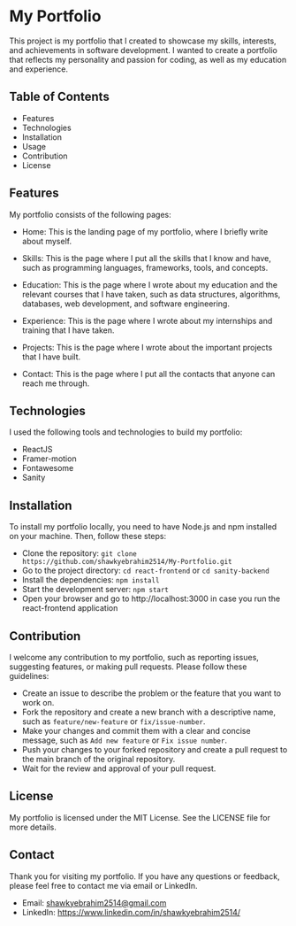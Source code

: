 # My Portfolio

This project is my portfolio that I created to showcase my skills, interests, and achievements in software development. I wanted to create a portfolio that reflects my personality and passion for coding, as well as my education and experience.

## Table of Contents

- Features
- Technologies
- Installation
- Usage
- Contribution
- License

## Features

My portfolio consists of the following pages:

- Home: This is the landing page of my portfolio, where I briefly write about myself.

- Skills: This is the page where I put all the skills that I know and have, such as programming languages, frameworks, tools, and concepts.

- Education: This is the page where I wrote about my education and the relevant courses that I have taken, such as data structures, algorithms, databases, web development, and software engineering.

- Experience: This is the page where I wrote about my internships and training that I have taken.

- Projects: This is the page where I wrote about the important projects that I have built.

- Contact: This is the page where I put all the contacts that anyone can reach me through.

## Technologies

I used the following tools and technologies to build my portfolio:
- ReactJS
- Framer-motion
- Fontawesome
- Sanity

## Installation

To install my portfolio locally, you need to have Node.js and npm installed on your machine. Then, follow these steps:

- Clone the repository: `git clone https://github.com/shawkyebrahim2514/My-Portfolio.git`
- Go to the project directory: `cd react-frontend` or `cd sanity-backend`
- Install the dependencies: `npm install`
- Start the development server: `npm start`
- Open your browser and go to http://localhost:3000 in case you run the react-frontend application

## Contribution

I welcome any contribution to my portfolio, such as reporting issues, suggesting features, or making pull requests. Please follow these guidelines:

- Create an issue to describe the problem or the feature that you want to work on.
- Fork the repository and create a new branch with a descriptive name, such as `feature/new-feature` or `fix/issue-number`.
- Make your changes and commit them with a clear and concise message, such as `Add new feature` or `Fix issue number`.
- Push your changes to your forked repository and create a pull request to the main branch of the original repository.
- Wait for the review and approval of your pull request.

## License

My portfolio is licensed under the MIT License. See the LICENSE file for more details.

## Contact

Thank you for visiting my portfolio. If you have any questions or feedback, please feel free to contact me via email or LinkedIn.

- Email: shawkyebrahim2514@gmail.com
- LinkedIn: https://www.linkedin.com/in/shawkyebrahim2514/
